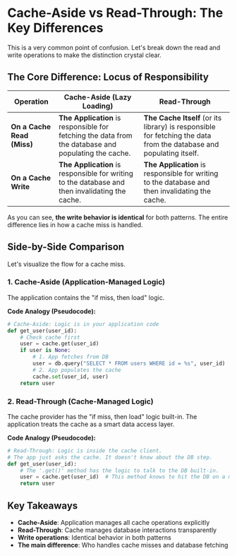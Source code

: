# Cache-Aside vs Read-Through: The Key Differences

This is a very common point of confusion. Let's break down the read and write operations to make the distinction crystal clear.

## The Core Difference: Locus of Responsibility

| Operation | Cache-Aside (Lazy Loading) | Read-Through |
|-----------|----------------------------|--------------|
| **On a Cache Read (Miss)** | **The Application** is responsible for fetching the data from the database and populating the cache. | **The Cache Itself** (or its library) is responsible for fetching the data from the database and populating itself. |
| **On a Cache Write** | **The Application** is responsible for writing to the database and then invalidating the cache. | **The Application** is responsible for writing to the database and then invalidating the cache. |

As you can see, **the write behavior is identical** for both patterns. The entire difference lies in how a cache miss is handled.

## Side-by-Side Comparison

Let's visualize the flow for a cache miss.

### 1. Cache-Aside (Application-Managed Logic)

The application contains the "if miss, then load" logic.

**Code Analogy (Pseudocode):**

```python
# Cache-Aside: Logic is in your application code
def get_user(user_id):
    # Check cache first
    user = cache.get(user_id)
    if user is None:
        # 1. App fetches from DB
        user = db.query("SELECT * FROM users WHERE id = %s", user_id)
        # 2. App populates the cache
        cache.set(user_id, user)
    return user
```

### 2. Read-Through (Cache-Managed Logic)

The cache provider has the "if miss, then load" logic built-in. The application treats the cache as a smart data access layer.

**Code Analogy (Pseudocode):**

```python
# Read-Through: Logic is inside the cache client.
# The app just asks the cache. It doesn't know about the DB step.
def get_user(user_id):
    # The '.get()' method has the logic to talk to the DB built-in.
    user = cache.get(user_id)  # This method knows to hit the DB on a miss.
    return user
```

## Key Takeaways

- **Cache-Aside**: Application manages all cache operations explicitly
- **Read-Through**: Cache manages database interactions transparently
- **Write operations**: Identical behavior in both patterns
- **The main difference**: Who handles cache misses and database fetching